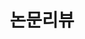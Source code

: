 ---
layout: category
title: "논문리뷰"
permalink: /category/nonmun/
category: nonmun
author_profile: true
--- 